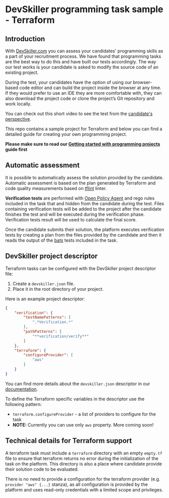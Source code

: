 # DevSkiller programming task sample - Terraform

## Introduction

With [DevSkiller.com](https://devskiller.com) you can assess your candidates'
programming skills as a part of your recruitment process. We have found that
programming tasks are the best way to do this and have built our tests
accordingly. The way our test works is your candidate is asked to modify the
source code of an existing project.

During the test, your candidates have the option of using our browser-based
code editor and can build the project inside the browser at any time. If they
would prefer to use an IDE they are more comfortable with, they can also
download the project code or clone the project’s Git repository and work
locally.

You can check out this short video to see the test from the [candidate's
perspective](https://goo.gl/AXXaTT).

This repo contains a sample project for Terraform and below you can
find a detailed guide for creating your own programming project.

**Please make sure to read our [Getting started with programming
projects](https://goo.gl/gkQU4J) guide first**

## Automatic assessment

It is possible to automatically assess the solution provided by the candidate.
Automatic assessment is based on the plan generated by Terraform and code quality
measurements based on [tflint](https://github.com/terraform-linters/tflint) linter.


**Verification tests** are performed with [Open Policy Agent](https://www.openpolicyagent.org/docs/latest/terraform/) 
and rego rules included in the task that and hidden from the candidate during the test.
Files containing verification tests will be added to the project after
the candidate finishes the test and will be executed during the verification
phase. Verification tests result will be used to calculate the final score.

Once the candidate submits their solution, the platform executes
verification tests by creating a plan from the files provided by the candidate and then it reads the output of the [bats](https://github.com/bats-core/bats-core) tests included in the task.

## DevSkiller project descriptor

Terraform tasks can be configured with the DevSkiller project descriptor file:

1. Create a `devskiller.json` file.
2. Place it in the root directory of your project.

Here is an example project descriptor:

```json
{
    "verification": {
        "testNamePatterns": [
            ".*Verification.*"
        ],
        "pathPatterns": [
            "**verification/verify**"
        ]
    },
    "terraform": {
        "configureProvider": [
            "aws"
        ]
    }
}
```

You can find more details about the `devskiller.json` descriptor in our
[documentation](https://goo.gl/uWXeCD).  

To define the Terraform specific variables in the descriptor use the following pattern:

* `terraform.configureProvider` - a list of providers to configure for the task
* **NOTE:** Currently  you can use only `aws` property. More coming soon! 

## Technical details for Terraform support

A terraform task must include a `terraform` directory with an empty `empty.tf` file to ensure that terraform returns no error during the initialization of the task on the platform. This directory is also a place where candidate provide their solution code to be evaluated.  

There is no need to provide a configuration for the terraform provider (e.g. `provider "aws" {...}` stanza), as all configuration is provided by the platform and uses read-only credentials with a limited scope and privileges.